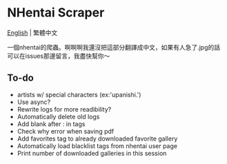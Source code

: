 # NHentai Scraper
[English](https://github.com/miminame-daisuki/nhentai-scraper/blob/main/README.md) | 繁體中文

一個nhentai的爬蟲。啊啊啊我還沒把這部分翻譯成中文，如果有人急了.jpg的話可以在issues那邊留言，我盡快幫你～

## To-do
- artists w/ special characters (ex:'upanishi.')
- Use async?
- Rewrite logs for more readibility?
- Automatically delete old logs
- Add blank after : in tags
- Check why error when saving pdf
- Add favorites tag to already downloaded favorite gallery
- Automatically load blacklist tags from nhentai user page
- Print number of downloaded galleries in this session
